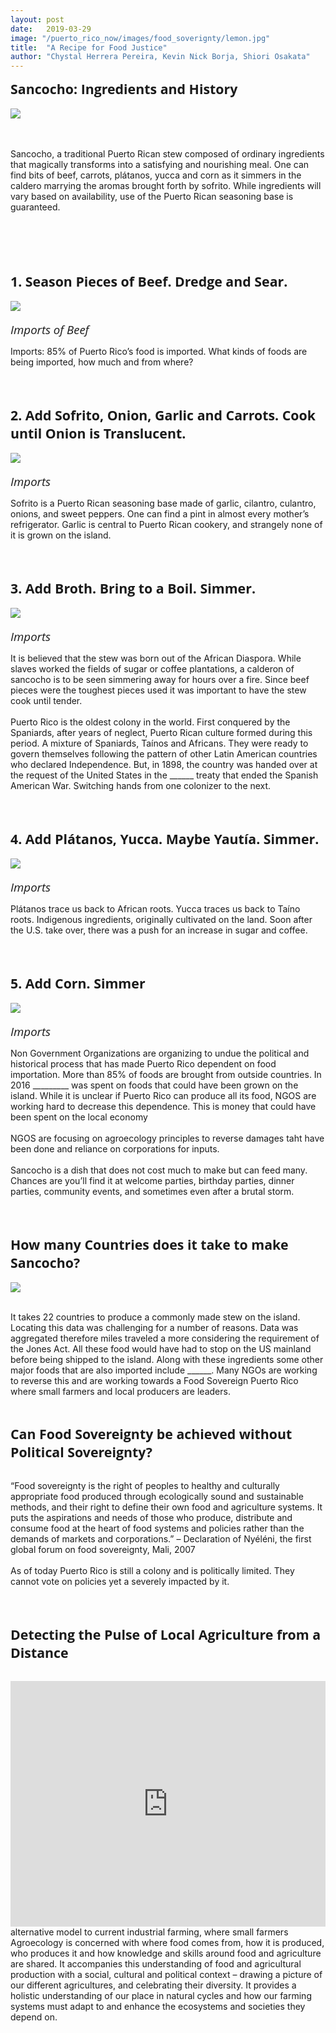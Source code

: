 ```yaml
---
layout: post
date:   2019-03-29
image: "/puerto_rico_now/images/food_soverignty/lemon.jpg"
title:  "A Recipe for Food Justice"
author: "Chystal Herrera Pereira, Kevin Nick Borja, Shiori Osakata"
---
```

<span style="font-family:'Open Sans', sans-serif; font-size:16pt;"><b>Sancocho: Ingredients and History</b></span>
<br><br>
<image src="/puerto_rico_now/images/food_soverignty/Sancocho White.png">
	<br><br><br>
	<p>
	Sancocho, a traditional Puerto Rican stew composed of ordinary ingredients that magically transforms into a satisfying and nourishing meal. One can find bits of beef, carrots, plátanos, yucca and corn as it simmers in the caldero marrying the aromas brought forth by sofrito. While ingredients will vary based on availability, use of the Puerto Rican seasoning base is guaranteed. </p><br><br><br><br>

<span style="font-family:'Open Sans', sans-serif; font-size:16pt;"><b>1. Season Pieces of Beef. Dredge and Sear. </b></span>
<br><br>
<img src="/puerto_rico_now/images/food_soverignty/03 CUMULATIVE.png"><br><br>
<span style="font-family:'Open Sans', sans-serif; font-size:14pt;"><i>Imports of Beef</i></span><br>
<p>Imports: 85% of Puerto Rico’s food is imported. What kinds of foods are being imported, how much and from where? </p><br><br>

<span style="font-family:'Open Sans', sans-serif; font-size:16pt;"><b>2. Add Sofrito, Onion, Garlic and Carrots. Cook until Onion is Translucent. </b></span>
<br><br>
<img src="/puerto_rico_now/images/food_soverignty/02 CUMULATIVE.png"><br><br>
<span style="font-family:'Open Sans', sans-serif; font-size:14pt;"><i>Imports</i></span><br>
<p>Sofrito is a Puerto Rican seasoning base made of garlic, cilantro, culantro, onions, and sweet peppers. One can find a pint in almost every mother’s refrigerator. Garlic is central to Puerto Rican cookery, and strangely none of it is grown on the island.</p><br><br>

<span style="font-family:'Open Sans', sans-serif; font-size:16pt;"><b>3. Add Broth. Bring to a Boil. Simmer. </b></span>
<br><br>
<img src="/puerto_rico_now/images/food_soverignty/01 CUMULATIVE.png"><br><br>
<span style="font-family:'Open Sans', sans-serif; font-size:14pt;"><i>Imports</i></span><br>
<p>It is believed that the stew was born out of the African Diaspora. While slaves worked the fields of sugar or coffee plantations, a calderon of sancocho is to be seen simmering away for hours over a fire. Since beef pieces were the toughest pieces used it was important to have the stew cook until tender. <br><br>Puerto Rico is the oldest colony in the world. First conquered by the Spaniards, after years of neglect, Puerto Rican culture formed during this period. A mixture of Spaniards, Taínos and Africans. They were ready to govern themselves following the pattern of other Latin American countries who declared Independence. But, in 1898, the country was handed over at the request of the United States in the ______ treaty that ended the Spanish American War. Switching hands from one colonizer to the next. </p><br><br>

<span style="font-family:'Open Sans', sans-serif; font-size:16pt;"><b>4. Add Plátanos, Yucca. Maybe Yautía. Simmer. </b></span>
<br><br>
<img src="/puerto_rico_now/images/food_soverignty/05 CUMULATIVE.png"><br><br>
<span style="font-family:'Open Sans', sans-serif; font-size:14pt;"><i>Imports</i></span><br>
<p>Plátanos trace us back to African roots. Yucca traces us back to Taíno roots. Indigenous ingredients, originally cultivated on the land. Soon after the U.S. take over, there was a push for an increase in sugar and coffee.</p><br><br>

<span style="font-family:'Open Sans', sans-serif; font-size:16pt;"><b>5. Add Corn. Simmer</b></span>
<br><br>
<img src="/puerto_rico_now/images/food_soverignty/04 CUMULATIVE.png"><br><br>
<span style="font-family:'Open Sans', sans-serif; font-size:14pt;"><i>Imports</i></span><br>
<p>Non Government Organizations are organizing to undue the political and historical process that has made Puerto Rico dependent on food importation. More than 85% of foods are brought from outside countries. In 2016 _________ was spent on foods that could have been grown on the island. While it is unclear if Puerto Rico can produce all its food, NGOS are working hard to decrease this dependence. This is money that could have been spent on the local economy<br><br>NGOS are focusing on agroecology principles to reverse damages taht have been done and reliance on corporations for inputs.<br><br>Sancocho is a dish that does not cost much to make but can feed many. Chances are you’ll find it at welcome parties, birthday parties, dinner parties, community events, and sometimes even after a brutal storm.</p><br><br>

<span style="font-family:'Open Sans', sans-serif; font-size:16pt;"><b>How many Countries does it take to make Sancocho?</b></span>
<br><br>
<img src="/puerto_rico_now/images/food_soverignty/Imports-GIF.gif"><br><br>
<p>It takes 22 countries to produce a commonly made stew on the island. Locating this data was challenging for a number of reasons. Data was aggregated therefore miles traveled a more considering the requirement of the Jones Act. All these food would have had to stop on the US mainland before being shipped to the island. Along with these ingredients some other major foods that are also imported include ______. Many NGOs are working to reverse this and are working towards a Food Sovereign Puerto Rico where small farmers and local producers are leaders.</p><br>

<span style="font-family:'Open Sans', sans-serif; font-size:16pt;"><b>Can Food Sovereignty be achieved without Political Sovereignty?
</b></span><br><br>
<p>“Food sovereignty is the right of peoples to healthy and culturally appropriate food produced through ecologically sound and sustainable methods, and their right to define their own food and agriculture systems. It puts the aspirations and needs of those who produce, distribute and consume food at the heart of food systems and policies rather than the demands of markets and corporations.” – Declaration of Nyéléni, the first global forum on food sovereignty, Mali, 2007<br><br>As of today Puerto Rico is still a colony and is politically limited. They cannot vote on policies yet a severely impacted by it. </p><br><br>

<span style="font-family:'Open Sans', sans-serif; font-size:16pt;"><b>Detecting the Pulse of Local Agriculture from a Distance</b></span><br><br>
<div style="padding:60% 0 0 0;position:relative;"><iframe src="https://shioriosa.github.io/farmmap_4/" style="position:absolute;top:0;left:0;width:100%;height:130%;" frameborder="0"></iframe></div>*Farm Profile Map*<br><br>
<span style="font-family:'Open Sans', sans-serif; font-size:14pt;"><i>Data Collection and Glorified Facebook</i></span><br>
<p>Agroecology farming is a key component in Food Sovereignty. An alternative model to current industrial farming, where small farmers Agroecology is concerned with where food comes from, how it is produced, who produces it and how knowledge and skills around food and agriculture are shared. It accompanies this understanding of food and agricultural production with a social, cultural and political context – drawing a picture of our different agricultures, and celebrating their diversity. It provides a holistic understanding of our place in natural cycles and how our farming systems must adapt to and enhance the ecosystems and societies they depend on.</p>
<br><br>



